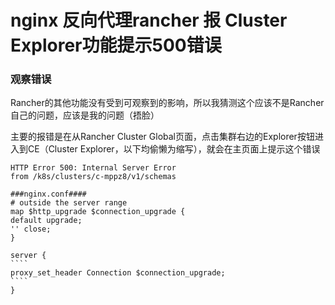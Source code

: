 # nginx 反向代理rancher 报 Cluster Explorer功能提示500错误

### 观察错误

Rancher的其他功能没有受到可观察到的影响，所以我猜测这个应该不是Rancher自己的问题，应该是我的问题（捂脸）

主要的报错是在从Rancher Cluster Global页面，点击集群右边的Explorer按钮进入到CE（Cluster Explorer，以下均偷懒为缩写），就会在主页面上提示这个错误

```shell
HTTP Error 500: Internal Server Error
from /k8s/clusters/c-mppz8/v1/schemas
```



~~~shell
###nginx.conf####
# outside the server range
map $http_upgrade $connection_upgrade {
default upgrade;
'' close;
}

server {
````
proxy_set_header Connection $connection_upgrade;
````
}
~~~

